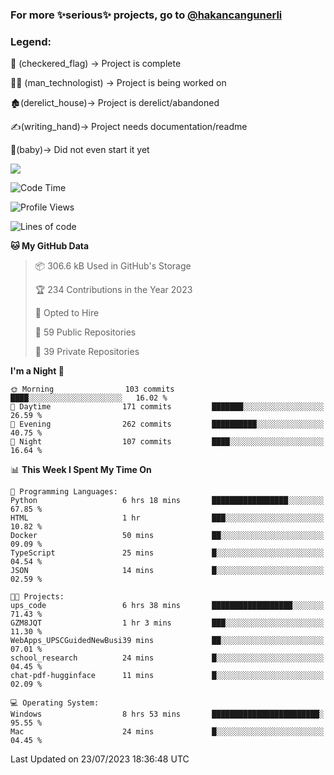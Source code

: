 ### For more ✨serious✨ projects, go to [@hakancangunerli](https://github.com/hakancangunerli)


### Legend:


🏁 (checkered_flag) -> Project is complete

👨‍💻 (man_technologist)   -> Project is being worked on

🏚️(derelict_house)-> Project is derelict/abandoned

✍️(writing_hand)-> Project needs documentation/readme

👶(baby)-> Did not even start it yet

![](https://github-readme-stats.vercel.app/api/top-langs/?username=hakancangunerli&layout=compact&hide=tex,html,shell,CSS,Ruby,Makefile,EmberScript,MATLAB,C&langs_count=6&exclude_repo=2015-csharp,gt_code,gsu_code,uga_code,uga_robotics)

<!--START_SECTION:waka-->
![Code Time](http://img.shields.io/badge/Code%20Time-463%20hrs%2058%20mins-blue)

![Profile Views](http://img.shields.io/badge/Profile%20Views-0-blue)

![Lines of code](https://img.shields.io/badge/From%20Hello%20World%20I%27ve%20Written-3.1%20million%20lines%20of%20code-blue)

**🐱 My GitHub Data** 

> 📦 306.6 kB Used in GitHub's Storage 
 > 
> 🏆 234 Contributions in the Year 2023
 > 
> 💼 Opted to Hire
 > 
> 📜 59 Public Repositories 
 > 
> 🔑 39 Private Repositories 
 > 
**I'm a Night 🦉** 

```text
🌞 Morning                103 commits         ████░░░░░░░░░░░░░░░░░░░░░   16.02 % 
🌆 Daytime                171 commits         ███████░░░░░░░░░░░░░░░░░░   26.59 % 
🌃 Evening                262 commits         ██████████░░░░░░░░░░░░░░░   40.75 % 
🌙 Night                  107 commits         ████░░░░░░░░░░░░░░░░░░░░░   16.64 % 
```


📊 **This Week I Spent My Time On** 

```text
💬 Programming Languages: 
Python                   6 hrs 18 mins       █████████████████░░░░░░░░   67.85 % 
HTML                     1 hr                ███░░░░░░░░░░░░░░░░░░░░░░   10.82 % 
Docker                   50 mins             ██░░░░░░░░░░░░░░░░░░░░░░░   09.09 % 
TypeScript               25 mins             █░░░░░░░░░░░░░░░░░░░░░░░░   04.54 % 
JSON                     14 mins             █░░░░░░░░░░░░░░░░░░░░░░░░   02.59 % 

🐱‍💻 Projects: 
ups_code                 6 hrs 38 mins       ██████████████████░░░░░░░   71.43 % 
GZM8JQT                  1 hr 3 mins         ███░░░░░░░░░░░░░░░░░░░░░░   11.30 % 
WebApps_UPSCGuidedNewBusi39 mins             ██░░░░░░░░░░░░░░░░░░░░░░░   07.01 % 
school_research          24 mins             █░░░░░░░░░░░░░░░░░░░░░░░░   04.45 % 
chat-pdf-hugginface      11 mins             █░░░░░░░░░░░░░░░░░░░░░░░░   02.09 % 

💻 Operating System: 
Windows                  8 hrs 53 mins       ████████████████████████░   95.55 % 
Mac                      24 mins             █░░░░░░░░░░░░░░░░░░░░░░░░   04.45 % 
```


 Last Updated on 23/07/2023 18:36:48 UTC
<!--END_SECTION:waka-->



